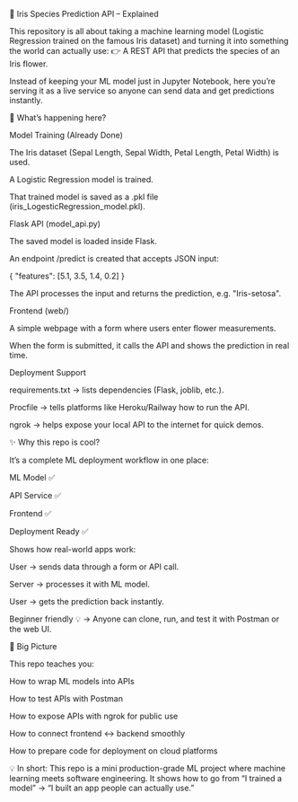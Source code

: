 🌸 Iris Species Prediction API – Explained

This repository is all about taking a machine learning model (Logistic Regression trained on the famous Iris dataset) and turning it into something the world can actually use:
👉 A REST API that predicts the species of an Iris flower.

Instead of keeping your ML model just in Jupyter Notebook, here you’re serving it as a live service so anyone can send data and get predictions instantly.

🔑 What’s happening here?

Model Training (Already Done)

The Iris dataset (Sepal Length, Sepal Width, Petal Length, Petal Width) is used.

A Logistic Regression model is trained.

That trained model is saved as a .pkl file (iris_LogesticRegression_model.pkl).

Flask API (model_api.py)

The saved model is loaded inside Flask.

An endpoint /predict is created that accepts JSON input:

{
  "features": [5.1, 3.5, 1.4, 0.2]
}


The API processes the input and returns the prediction, e.g. "Iris-setosa".

Frontend (web/)

A simple webpage with a form where users enter flower measurements.

When the form is submitted, it calls the API and shows the prediction in real time.

Deployment Support

requirements.txt → lists dependencies (Flask, joblib, etc.).

Procfile → tells platforms like Heroku/Railway how to run the API.

ngrok → helps expose your local API to the internet for quick demos.

✨ Why this repo is cool?

It’s a complete ML deployment workflow in one place:

ML Model ✅

API Service ✅

Frontend ✅

Deployment Ready ✅

Shows how real-world apps work:

User → sends data through a form or API call.

Server → processes it with ML model.

User → gets the prediction back instantly.

Beginner friendly 💡 → Anyone can clone, run, and test it with Postman or the web UI.

🚀 Big Picture

This repo teaches you:

How to wrap ML models into APIs

How to test APIs with Postman

How to expose APIs with ngrok for public use

How to connect frontend ↔ backend smoothly

How to prepare code for deployment on cloud platforms

💡 In short:
This repo is a mini production-grade ML project where machine learning meets software engineering. It shows how to go from “I trained a model” → “I built an app people can actually use.”

